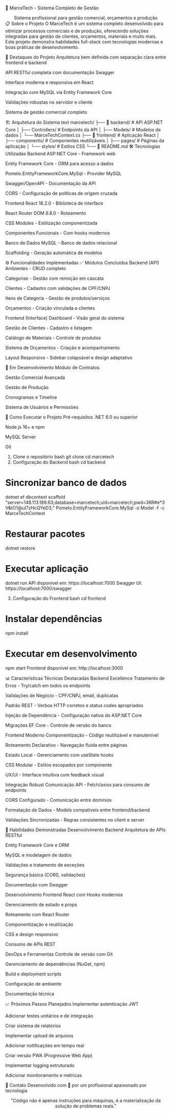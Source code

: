 🚀 MarceTech - Sistema Completo de Gestão
<div align="center">
Sistema profissional para gestão comercial, orçamentos e produção

</div>
📋 Sobre o Projeto
O MarceTech é um sistema completo desenvolvido para otimizar processos comerciais e de produção, oferecendo soluções integradas para gestão de clientes, orçamentos, materiais e muito mais. Este projeto demonstra habilidades full-stack com tecnologias modernas e boas práticas de desenvolvimento.

🎯 Destaques do Projeto
Arquitetura bem definida com separação clara entre frontend e backend

API RESTful completa com documentação Swagger

Interface moderna e responsiva em React

Integração com MySQL via Entity Framework Core

Validações robustas no servidor e cliente

Sistema de gestão comercial completo

🏗️ Arquitetura do Sistema
text
marcetech/
├── 📁 backend/          # API ASP.NET Core
│   ├── Controllers/     # Endpoints da API
│   ├── Models/          # Modelos de dados
│   └── MarceTechContext.cs
├── 📁 frontend/         # Aplicação React
│   ├── components/      # Componentes reutilizáveis
│   ├── pages/           # Páginas da aplicação
│   └── styles/          # Estilos CSS
└── 📄 README.md
🛠️ Tecnologias Utilizadas
Backend
ASP.NET Core - Framework web

Entity Framework Core - ORM para acesso a dados

Pomelo.EntityFrameworkCore.MySql - Provider MySQL

Swagger/OpenAPI - Documentação da API

CORS - Configuração de políticas de origem cruzada

Frontend
React 18.2.0 - Biblioteca de interface

React Router DOM 6.8.0 - Roteamento

CSS Modules - Estilização componentizada

Componentes Funcionais - Com hooks modernos

Banco de Dados
MySQL - Banco de dados relacional

Scaffolding - Geração automática de modelos

⚙️ Funcionalidades Implementadas
✅ Módulos Concluídos
Backend (API)
Ambientes - CRUD completo

Categorias - Gestão com remoção em cascata

Clientes - Cadastro com validações de CPF/CNPJ

Itens de Categoria - Gestão de produtos/serviços

Orçamentos - Criação vinculada a clientes

Frontend (Interface)
Dashboard - Visão geral do sistema

Gestão de Clientes - Cadastro e listagem

Catálogo de Materiais - Controle de produtos

Sistema de Orçamentos - Criação e acompanhamento

Layout Responsivo - Sidebar colapsável e design adaptativo

🔄 Em Desenvolvimento
Módulo de Contratos

Gestão Comercial Avançada

Gestão de Produção

Cronogramas e Timeline

Sistema de Usuários e Permissões

🚀 Como Executar o Projeto
Pré-requisitos
.NET 6.0 ou superior

Node.js 16+ e npm

MySQL Server

Git

1. Clone o repositório
bash
git clone <url-do-repositorio>
cd marcetech
2. Configuração do Backend
bash
cd backend

# Sincronizar banco de dados
dotnet ef dbcontext scaffold "server=148.113.189.63;database=marcetech;uid=marcetech;pwd=36R#e*3V&tO1@uI7zHcQYeD3;" Pomelo.EntityFrameworkCore.MySql -o Model -f -c MarceTechContext

# Restaurar pacotes
dotnet restore

# Executar aplicação
dotnet run
API disponível em: https://localhost:7000
Swagger UI: https://localhost:7000/swagger

3. Configuração do Frontend
bash
cd frontend

# Instalar dependências
npm install

# Executar em desenvolvimento
npm start
Frontend disponível em: http://localhost:3000

📊 Características Técnicas Destacadas
Backend Excellence
Tratamento de Erros - Try/catch em todos os endpoints

Validações de Negócio - CPF/CNPJ, email, duplicatas

Padrão REST - Verbos HTTP corretos e status codes apropriados

Injeção de Dependência - Configuração nativa do ASP.NET Core

Migrações EF Core - Controle de versão do banco

Frontend Moderno
Componentização - Código reutilizável e manutenível

Roteamento Declarativo - Navegação fluida entre páginas

Estado Local - Gerenciamento com useState hooks

CSS Modular - Estilos escopados por componente

UX/UI - Interface intuitiva com feedback visual

Integração Robust
Comunicação API - Fetch/axios para consumo de endpoints

CORS Configurado - Comunicação entre domínios

Formatação de Dados - Models compatíveis entre frontend/backend

Validações Sincronizadas - Regras consistentes no client e server

🎯 Habilidades Demonstradas
Desenvolvimento Backend
Arquitetura de APIs RESTful

Entity Framework Core e ORM

MySQL e modelagem de dados

Validações e tratamento de exceções

Segurança básica (CORS, validações)

Documentação com Swagger

Desenvolvimento Frontend
React com Hooks modernos

Gerenciamento de estado e props

Roteamento com React Router

Componentização e reutilização

CSS e design responsivo

Consumo de APIs REST

DevOps e Ferramentas
Controle de versão com Git

Gerenciamento de dependências (NuGet, npm)

Build e deployment scripts

Configuração de ambiente

Documentação técnica

📈 Próximos Passos Planejados
Implementar autenticação JWT

Adicionar testes unitários e de integração

Criar sistema de relatórios

Implementar upload de arquivos

Adicionar notificações em tempo real

Criar versão PWA (Progressive Web App)

Implementar logging estruturado

Adicionar monitoramento e métricas

🤝 Contato
Desenvolvido com 💙 por um profissional apaixonado por tecnologia

<div align="center">
"Código não é apenas instruções para máquinas, é a materialização da solução de problemas reais."

</div>
